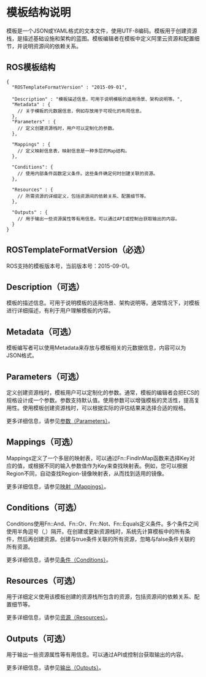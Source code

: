 # 模板结构说明

模板是一个JSON或YAML格式的文本文件，使用UTF-8编码。模板用于创建资源栈，是描述基础设施和架构的蓝图。模板编辑者在模板中定义阿里云资源和配置细节，并说明资源间的依赖关系。

## ROS模板结构

```
{
  "ROSTemplateFormatVersion" : "2015-09-01",

  "Description" : "模板描述信息，可用于说明模板的适用场景、架构说明等。",
  "Metadata" : {
    // 关于模板的元数据信息，例如存放用于可视化的布局信息。
  },
  "Parameters" : {
    // 定义创建资源栈时，用户可以定制化的参数。
  },

  "Mappings" : {
    // 定义映射信息表，映射信息是一种多层的Map结构。
  },

  "Conditions": {
    // 使用内部条件函数定义条件。这些条件确定何时创建关联的资源。
  },

  "Resources" : {
    // 所需资源的详细定义，包括资源间的依赖关系、配置细节等。
  },

  "Outputs" : {
    // 用于输出一些资源属性等有用信息。可以通过API或控制台获取输出的内容。
  }
}
```

## ROSTemplateFormatVersion（必选）

ROS支持的模板版本号，当前版本号：2015-09-01。

## Description（可选）

模板的描述信息。可用于说明模板的适用场景、架构说明等。通常情况下，对模板进行详细描述，有利于用户理解模板的内容。

## Metadata（可选）

模板编写者可以使用Metadata来存放与模板相关的元数据信息，内容可以为JSON格式。

## Parameters（可选）

定义创建资源栈时，模板用户可以定制化的参数。通常，模板的编辑者会把ECS的规格设计成一个参数。参数支持默认值。使用参数可以增强模板的灵活性，提高复用性。使用模板创建资源栈时，可以根据实际的评估结果来选择合适的规格。

更多详细信息，请参见[参数（Parameters）](/intl.zh-CN/模板/模板语法/参数（Parameters）.md)。

## Mappings（可选）

Mappings定义了一个多层的映射表，可以通过Fn::FindInMap函数来选择Key对应的值，或根据不同的输入参数值作为Key来查找映射表。例如，您可以根据Region不同，自动查找Region-镜像映射表，从而找到适用的镜像。

更多详细信息，请参见[映射（Mappings）](/intl.zh-CN/模板/模板语法/映射（Mappings）.md)。

## Conditions（可选）

Conditions使用Fn::And、Fn::Or、Fn::Not、Fn::Equals定义条件。多个条件之间使用半角逗号（,）隔开。在创建或更新资源栈时，系统先计算模板中的所有条件，然后再创建资源。创建与true条件关联的所有资源，忽略与false条件关联的所有资源。

更多详细信息，请参见[条件（Conditions）](/intl.zh-CN/模板/模板语法/条件（Conditions）.md)。

## Resources（可选）

用于详细定义使用该模板创建的资源栈所包含的资源，包括资源间的依赖关系、配置细节等。

更多详细信息，请参见[资源（Resources）](/intl.zh-CN/模板/模板语法/资源（Resources）.md)。

## Outputs（可选）

用于输出一些资源属性等有用信息。可以通过API或控制台获取输出的内容。

更多详细信息，请参见[输出（Outputs）](/intl.zh-CN/模板/模板语法/输出（Outputs）.md)。

